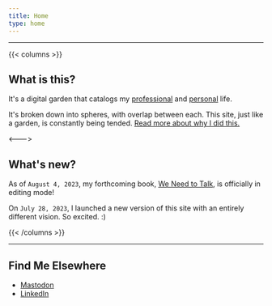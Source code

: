 ```yaml
---
title: Home
type: home
---
```


---
{{< columns >}}
## What is this?

It's a digital garden that catalogs my [professional](/professional) and [personal](/personal) life.

It's broken down into spheres, with overlap between each. This site, just like a garden, is constantly being tended. [Read more about why I did this.](/about)

<--->

## What's new?
As of `August 4, 2023`, my forthcoming book, [We Need to Talk](/we-need-to-talk), is officially in editing mode!

On `July 28, 2023`, I launched a new version of this site with an entirely different vision. So excited. :) 

{{< /columns >}}

---
## Find Me Elsewhere
- [Mastodon](http://hooray.computer/@josh)
- [LinkedIn](http://linkedin.com/in/joshuamauldin/)
